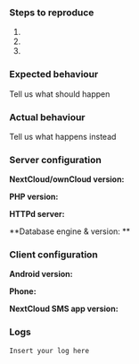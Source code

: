 <!--
Thanks for reporting issues back to us!

To make it possible for us to help you please fill out below information carefully.
-->

### Steps to reproduce
1.
2.
3.

### Expected behaviour
Tell us what should happen

### Actual behaviour
Tell us what happens instead

### Server configuration

**NextCloud/ownCloud version:**

**PHP version:**

**HTTPd server:**

**Database engine & version: ** <!-- MySQL 5.6.14 / PostgreSQL 9.6.1 ... -->

### Client configuration

**Android version:**

**Phone:**

**NextCloud SMS app version:**

### Logs

```
Insert your log here
```
